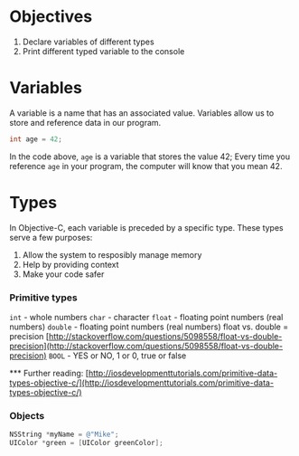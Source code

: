 # Objectives
1. Declare variables of different types
2. Print different typed variable to the console

# Variables

A variable is a name that has an associated value. Variables allow us to store and reference data in our program.
```objective-c
int age = 42;
```

In the code above, ```age``` is a variable that stores the value 42; Every time you reference ```age``` in your program, the computer
will know that you mean 42.

# Types

In Objective-C, each variable is preceded by a specific type. These types serve a few purposes:
1. Allow the system to resposibly manage memory
2. Help by providing context
3. Make your code safer

### Primitive types

```int``` - whole numbers
```char``` - character
```float``` - floating point numbers (real numbers)
```double``` - floating point numbers (real numbers)
float vs. double = precision [http://stackoverflow.com/questions/5098558/float-vs-double-precision](http://stackoverflow.com/questions/5098558/float-vs-double-precision)
```BOOL``` - YES or NO, 1 or 0, true or false




*** Further reading:
[http://iosdevelopmenttutorials.com/primitive-data-types-objective-c/](http://iosdevelopmenttutorials.com/primitive-data-types-objective-c/)

### Objects

```objective-c
NSString *myName = @"Mike";
UIColor *green = [UIColor greenColor];
```



